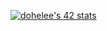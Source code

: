 [![dohelee's 42 stats](https://badge42.vercel.app/api/v2/cl1l5bhs8001009l7uw69e7o6/stats?cursusId=21&coalitionId=86)](https://github.com/JaeSeoKim/badge42)
